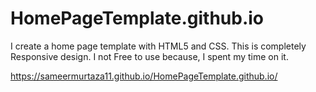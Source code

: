# HomePageTemplate.github.io
I create a home page template with HTML5 and CSS. This is completely Responsive design. I not Free to use because, I spent my time on it.

https://sameermurtaza11.github.io/HomePageTemplate.github.io/
